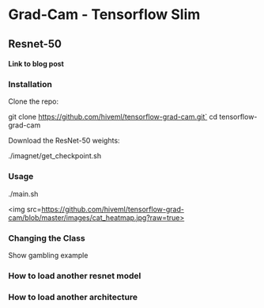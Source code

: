 # Grad-Cam - Tensorflow Slim 
## Resnet-50

#### Link to blog post

### Installation

Clone the repo:

git clone https://github.com/hiveml/tensorflow-grad-cam.git`
cd tensorflow-grad-cam

Download the ResNet-50 weights:

./imagnet/get_checkpoint.sh

### Usage

./main.sh

<img src=https://github.com/hiveml/tensorflow-grad-cam/blob/master/images/cat_heatmap.jpg?raw=true>

### Changing the Class

Show gambling example

### How to load another resnet model

### How to load another architecture
